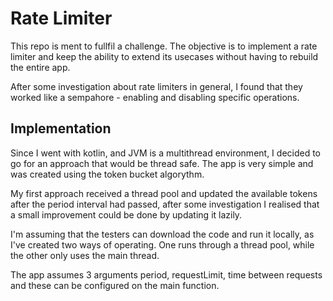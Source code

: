 # Rate Limiter

This repo is ment to fullfil a challenge. The objective is to implement a rate limiter and keep the ability to extend its usecases without having to rebuild the entire app.

After some investigation about rate limiters in general, I found that they worked like a sempahore - enabling and disabling specific operations.

## Implementation

Since I went with kotlin, and JVM is a multithread environment, I decided to go for an approach that would be thread safe. The app is very simple and was created using the token bucket algorythm. 

My first approach received a thread pool and updated the available tokens after the period interval had passed, after some investigation I realised that a small improvement could be done by updating it lazily.

I'm assuming that the testers can download the code and run it locally, as I've created two ways of operating. One runs through a thread pool, while the other only uses the main thread.

The app assumes 3 arguments period, requestLimit, time between requests and these can be configured on the main function.


